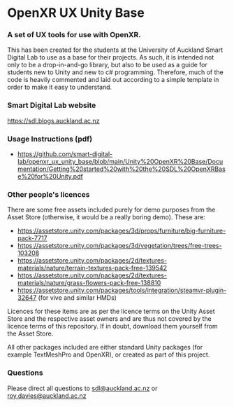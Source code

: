 # OpenXR UX Unity Base### A set of UX tools for use with OpenXR.This has been created for the students at the University of Auckland Smart Digital Lab to use as a base for their projects.  As such, it is intended not only to be a drop-in-and-go library, but also to be used as a guide for students new to Unity and new to c# programming.  Therefore, much of the code is heavily commented and laid out according to a simple template in order to make it easy to understand.### Smart Digital Lab websitehttps://sdl.blogs.auckland.ac.nz ### Usage Instructions (pdf)* https://github.com/smart-digital-lab/openxr_ux_unity_base/blob/main/Unity%20OpenXR%20Base/Documentation/Getting%20started%20with%20the%20SDL%20OpenXRBase%20for%20Unity.pdf### Other people's licencesThere are some free assets included purely for demo purposes from the Asset Store (otherwise, it would be a really boring demo).  These are:* https://assetstore.unity.com/packages/3d/props/furniture/big-furniture-pack-7717* https://assetstore.unity.com/packages/3d/vegetation/trees/free-trees-103208* https://assetstore.unity.com/packages/2d/textures-materials/nature/terrain-textures-pack-free-139542* https://assetstore.unity.com/packages/2d/textures-materials/nature/grass-flowers-pack-free-138810* https://assetstore.unity.com/packages/tools/integration/steamvr-plugin-32647 (for vive and similar HMDs)Licences for these items are as per the licence terms on the Unity Asset Store and the respective asset owners and are thus not covered by the licence terms of this repository.  If in doubt, download them yourself from the Asset Store.All other packages included are either standard Unity packages (for example TextMeshPro and OpenXR), or created as part of this project.### QuestionsPlease direct all questions to sdl@auckland.ac.nz or roy.davies@auckland.ac.nz